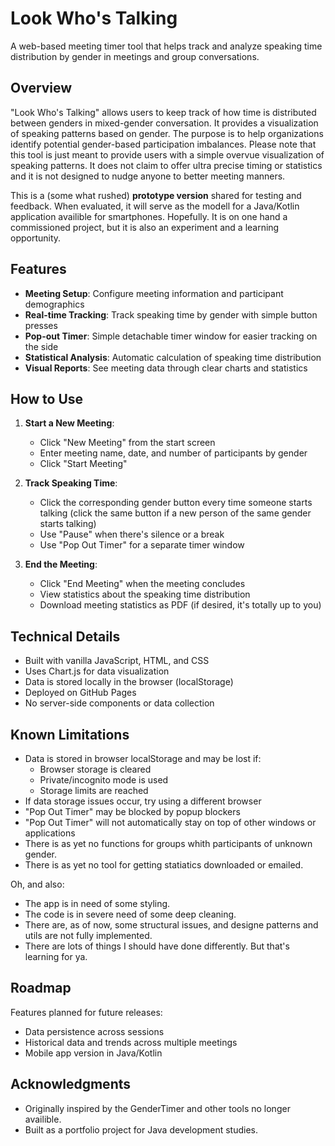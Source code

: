 # Look Who's Talking

A web-based meeting timer tool that helps track and analyze speaking time distribution by gender in meetings and group conversations.

## Overview

"Look Who's Talking" allows users to keep track of how time is distributed between genders in mixed-gender conversation. It provides a visualization of speaking patterns based on gender. The purpose is to help organizations identify potential gender-based participation imbalances.
Please note that this tool is just meant to provide users with a simple overvue visualization of speaking patterns. It does not claim to offer ultra precise timing or statistics and it is not designed to nudge anyone to better meeting manners.

This is a (some what rushed) **prototype version** shared for testing and feedback. When evaluated, it will serve as the modell for a Java/Kotlin application availible for smartphones. Hopefully.
It is on one hand a commissioned project, but it is also an experiment and a learning opportunity.

## Features

- **Meeting Setup**: Configure meeting information and participant demographics
- **Real-time Tracking**: Track speaking time by gender with simple button presses
- **Pop-out Timer**: Simple detachable timer window for easier tracking on the side
- **Statistical Analysis**: Automatic calculation of speaking time distribution
- **Visual Reports**: See meeting data through clear charts and statistics

## How to Use

1. **Start a New Meeting**:
   - Click "New Meeting" from the start screen
   - Enter meeting name, date, and number of participants by gender
   - Click "Start Meeting"

2. **Track Speaking Time**:
   - Click the corresponding gender button every time someone starts talking (click the same button if a new person of the same gender starts talking)
   - Use "Pause" when there's silence or a break
   - Use "Pop Out Timer" for a separate timer window

3. **End the Meeting**:
   - Click "End Meeting" when the meeting concludes
   - View statistics about the speaking time distribution
   - Download meeting statistics as PDF (if desired, it's totally up to you)

## Technical Details

- Built with vanilla JavaScript, HTML, and CSS
- Uses Chart.js for data visualization
- Data is stored locally in the browser (localStorage)
- Deployed on GitHub Pages
- No server-side components or data collection

## Known Limitations

- Data is stored in browser localStorage and may be lost if:
  - Browser storage is cleared
  - Private/incognito mode is used
  - Storage limits are reached
- If data storage issues occur, try using a different browser
- "Pop Out Timer" may be blocked by popup blockers
- "Pop Out Timer" will not automatically stay on top of other windows or applications
- There is as yet no functions for groups whith participants of unknown gender.
- There is as yet no tool for getting statiatics downloaded or emailed. 

Oh, and also:
- The app is in need of some styling.
- The code is in severe need of some deep cleaning.
- There are, as of now, some structural issues, and designe patterns and utils are not fully implemented.
- There are lots of things I should have done differently. But that's learning for ya. 

## Roadmap

Features planned for future releases:
- Data persistence across sessions
- Historical data and trends across multiple meetings
- Mobile app version in Java/Kotlin

## Acknowledgments

- Originally inspired by the GenderTimer and other tools no longer availible.
- Built as a portfolio project for Java development studies.
